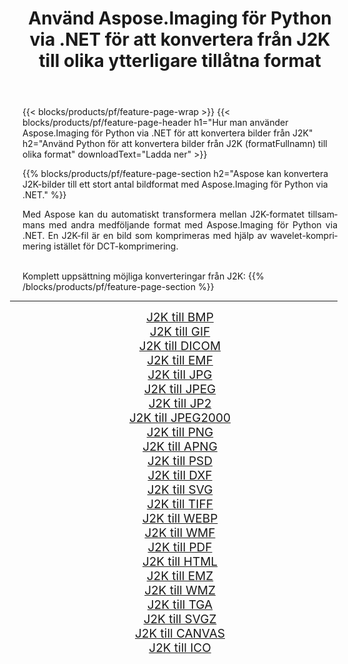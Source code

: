 ﻿---
title: Använd Aspose.Imaging för Python via .NET för att konvertera från J2K till olika ytterligare tillåtna format 
weight: 3920
url: /sv/python-net/conversion/from/j2k/ 
lang: sv
langdirlevel: 2
locales: zh-hans,ja,it,ru,de,es,fr,nl,id,lt,pl,pt,vi,tr,ko,zh-hant,ar,hi,th,sv,cs,uk,he
description: Du kan snabbt omvandla från J2K(Wavelet komprimerad bild) till olika format med Aspose.Imaging för Python via .NET.
---

{{< blocks/products/pf/feature-page-wrap >}}
{{< blocks/products/pf/feature-page-header h1="Hur man använder Aspose.Imaging för Python via .NET för att konvertera bilder från J2K" h2="Använd Python för att konvertera bilder från J2K (formatFullnamn) till olika format" downloadText="Ladda ner" >}}


{{% blocks/products/pf/feature-page-section  h2="Aspose kan konvertera J2K-bilder till ett stort antal bildformat med Aspose.Imaging för Python via .NET." %}}
<p align=justify>Med Aspose kan du automatiskt transformera mellan J2K-formatet tillsammans med andra medföljande format med Aspose.Imaging för Python via .NET. En J2K-fil är en bild som komprimeras med hjälp av wavelet-komprimering istället för DCT-komprimering.</p>
<br/>
Komplett uppsättning möjliga konverteringar från J2K:
{{% /blocks/products/pf/feature-page-section %}}
<div class="container-fluid productfamilypage bg-gray">
    <div class="convertypes bg-gray agp-content section">
        <div class="container">
		<hr style="margin-left:-20px;"/>
		<div class="row other-converters" style="gap: 10px;font-size: 19px;text-align:center;">
		    <div class='col-md-2 other-converter remove-lp remove-rp'><a href="/imaging/sv/python-net/conversion/j2k-to-bmp/" style="padding:15px;">J2K till BMP</a></div><div class='col-md-2 other-converter remove-lp remove-rp'><a href="/imaging/sv/python-net/conversion/j2k-to-gif/" style="padding:15px;">J2K till GIF</a></div><div class='col-md-2 other-converter remove-lp remove-rp'><a href="/imaging/sv/python-net/conversion/j2k-to-dicom/" style="padding:15px;">J2K till DICOM</a></div><div class='col-md-2 other-converter remove-lp remove-rp'><a href="/imaging/sv/python-net/conversion/j2k-to-emf/" style="padding:15px;">J2K till EMF</a></div><div class='col-md-2 other-converter remove-lp remove-rp'><a href="/imaging/sv/python-net/conversion/j2k-to-jpg/" style="padding:15px;">J2K till JPG</a></div><div class='col-md-2 other-converter remove-lp remove-rp'><a href="/imaging/sv/python-net/conversion/j2k-to-jpeg/" style="padding:15px;">J2K till JPEG</a></div><div class='col-md-2 other-converter remove-lp remove-rp'><a href="/imaging/sv/python-net/conversion/j2k-to-jp2/" style="padding:15px;">J2K till JP2</a></div><div class='col-md-2 other-converter remove-lp remove-rp'><a href="/imaging/sv/python-net/conversion/j2k-to-jpeg2000/" style="padding:15px;">J2K till JPEG2000</a></div><div class='col-md-2 other-converter remove-lp remove-rp'><a href="/imaging/sv/python-net/conversion/j2k-to-png/" style="padding:15px;">J2K till PNG</a></div><div class='col-md-2 other-converter remove-lp remove-rp'><a href="/imaging/sv/python-net/conversion/j2k-to-apng/" style="padding:15px;">J2K till APNG</a></div><div class='col-md-2 other-converter remove-lp remove-rp'><a href="/imaging/sv/python-net/conversion/j2k-to-psd/" style="padding:15px;">J2K till PSD</a></div><div class='col-md-2 other-converter remove-lp remove-rp'><a href="/imaging/sv/python-net/conversion/j2k-to-dxf/" style="padding:15px;">J2K till DXF</a></div><div class='col-md-2 other-converter remove-lp remove-rp'><a href="/imaging/sv/python-net/conversion/j2k-to-svg/" style="padding:15px;">J2K till SVG</a></div><div class='col-md-2 other-converter remove-lp remove-rp'><a href="/imaging/sv/python-net/conversion/j2k-to-tiff/" style="padding:15px;">J2K till TIFF</a></div><div class='col-md-2 other-converter remove-lp remove-rp'><a href="/imaging/sv/python-net/conversion/j2k-to-webp/" style="padding:15px;">J2K till WEBP</a></div><div class='col-md-2 other-converter remove-lp remove-rp'><a href="/imaging/sv/python-net/conversion/j2k-to-wmf/" style="padding:15px;">J2K till WMF</a></div><div class='col-md-2 other-converter remove-lp remove-rp'><a href="/imaging/sv/python-net/conversion/j2k-to-pdf/" style="padding:15px;">J2K till PDF</a></div><div class='col-md-2 other-converter remove-lp remove-rp'><a href="/imaging/sv/python-net/conversion/j2k-to-html/" style="padding:15px;">J2K till HTML</a></div><div class='col-md-2 other-converter remove-lp remove-rp'><a href="/imaging/sv/python-net/conversion/j2k-to-emz/" style="padding:15px;">J2K till EMZ</a></div><div class='col-md-2 other-converter remove-lp remove-rp'><a href="/imaging/sv/python-net/conversion/j2k-to-wmz/" style="padding:15px;">J2K till WMZ</a></div><div class='col-md-2 other-converter remove-lp remove-rp'><a href="/imaging/sv/python-net/conversion/j2k-to-tga/" style="padding:15px;">J2K till TGA</a></div><div class='col-md-2 other-converter remove-lp remove-rp'><a href="/imaging/sv/python-net/conversion/j2k-to-svgz/" style="padding:15px;">J2K till SVGZ</a></div><div class='col-md-2 other-converter remove-lp remove-rp'><a href="/imaging/sv/python-net/conversion/j2k-to-canvas/" style="padding:15px;">J2K till CANVAS</a></div><div class='col-md-2 other-converter remove-lp remove-rp'><a href="/imaging/sv/python-net/conversion/j2k-to-ico/" style="padding:15px;">J2K till ICO</a></div>
                </div>
        </div>
    </div>
</div>
<br/>

